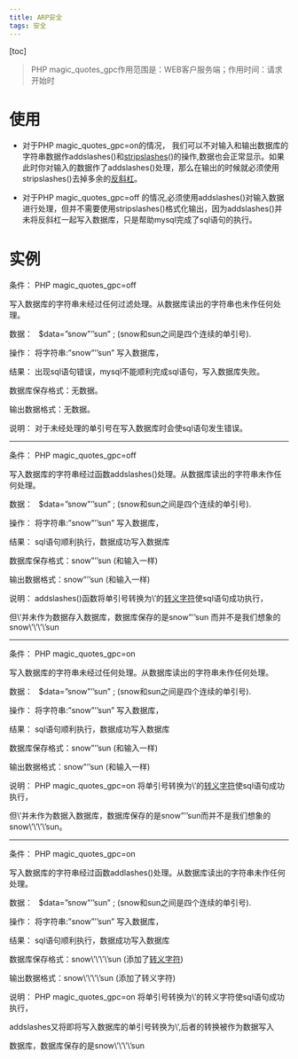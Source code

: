 ```yaml
---
title: ARP安全
tags: 安全
---
```


[toc]

> PHP magic_quotes_gpc作用范围是：WEB客户服务端；作用时间：请求开始时

# 使用

- 对于PHP magic_quotes_gpc=on的情况， 我们可以不对输入和输出数据库的字符串数据作addslashes()和[stripslashes](https://baike.baidu.com/item/stripslashes)()的操作,数据也会正常显示。如果此时你对输入的数据作了addslashes()处理，那么在输出的时候就必须使用stripslashes()去掉多余的[反斜杠](https://baike.baidu.com/item/反斜杠)。

-  对于PHP magic_quotes_gpc=off 的情况,必须使用addslashes()对输入数据进行处理，但并不需要使用stripslashes()格式化输出，因为addslashes()并未将反斜杠一起写入数据库，只是帮助mysql完成了sql语句的执行。

# 实例

条件： PHP magic_quotes_gpc=off

写入数据库的字符串未经过任何过滤处理。从数据库读出的字符串也未作任何处理。

数据：  $data=”snow”’’sun” ; (snow和sun之间是四个连续的单引号).

操作： 将字符串:”snow”’’sun” 写入数据库，

结果： 出现sql语句错误，mysql不能顺利完成sql语句，写入数据库失败。

数据库保存格式：无数据。

输出数据格式：无数据。

说明： 对于未经处理的单引号在写入数据库时会使sql语句发生错误。

-----

条件： PHP magic_quotes_gpc=off

写入数据库的字符串经过函数addslashes()处理。从数据库读出的字符串未作任何处理。

数据：  $data=”snow”’’sun” ; (snow和sun之间是四个连续的单引号).

操作： 将字符串:”snow”’’sun” 写入数据库，

结果： sql语句顺利执行，数据成功写入数据库

数据库保存格式：snow”’’sun (和输入一样)

输出数据格式：snow”’’sun (和输入一样)

说明： addslashes()函数将单引号转换为\’的[转义字符](https://baike.baidu.com/item/转义字符)使sql语句成功执行，

但\’并未作为数据存入数据库，数据库保存的是snow”’’sun 而并不是我们想象的snow\’\’\’\’sun

-----

条件： PHP magic_quotes_gpc=on

写入数据库的字符串未经过任何处理。从数据库读出的字符串未作任何处理。

数据：  $data=”snow”’’sun” ; (snow和sun之间是四个连续的单引号).

操作： 将字符串:”snow”’’sun” 写入数据库，

结果： sql语句顺利执行，数据成功写入数据库

数据库保存格式：snow”’’sun (和输入一样)

输出数据格式：snow”’’sun (和输入一样)

说明： PHP magic_quotes_gpc=on 将单引号转换为\’的[转义字符](https://baike.baidu.com/item/转义字符)使sql语句成功执行，

但\’并未作为数据入数据库，数据库保存的是snow”’’sun而并不是我们想象的snow\’\’\’\’sun。

---

条件： PHP magic_quotes_gpc=on

写入数据库的字符串经过函数addlashes()处理。从数据库读出的字符串未作任何处理。

数据：  $data=”snow”’’sun” ; (snow和sun之间是四个连续的单引号).

操作： 将字符串:”snow”’’sun” 写入数据库，

结果： sql语句顺利执行，数据成功写入数据库

数据库保存格式：snow\’\’\’\’sun (添加了[转义字符](https://baike.baidu.com/item/转义字符))

输出数据格式：snow\’\’\’\’sun (添加了转义字符)

说明： PHP magic_quotes_gpc=on 将单引号转换为\’的转义字符使sql语句成功执行，

addslashes又将即将写入数据库的单引号转换为\’,后者的转换被作为数据写入

数据库，数据库保存的是snow\’\’\’\’sun